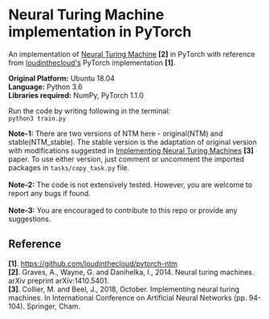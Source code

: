 # Neural Turing Machine implementation in PyTorch
An implementation of [Neural Turing Machine](https://arxiv.org/pdf/1410.5401.pdf) **[2]** in PyTorch with reference from [loudinthecloud's](https://github.com/loudinthecloud) PyTorch implementation **[1]**.

**Original Platform:** Ubuntu 18.04</br>
**Language:** Python 3.6</br>
**Libraries required:** NumPy, PyTorch 1.1.0

Run the code by writing following in the terminal:</br>
``python3 train.py``

**Note-1:** There are two versions of NTM here - original(NTM) and stable(NTM\_stable). The stable version is the adaptation of original version with modifications suggested in [Implementing Neural Turing Machines](https://arxiv.org/pdf/1807.08518.pdf) **[3]** paper. To use either version, just comment or uncomment the imported packages in ``tasks/copy_task.py`` file.</br></br>
**Note-2:** The code is not extensively tested. However, you are welcome to report any bugs if found.</br></br>
**Note-3:** You are encouraged to contribute to this repo or provide any suggestions. 

## Reference
**[1]**. https://github.com/loudinthecloud/pytorch-ntm </br>
**[2]**. Graves, A., Wayne, G. and Danihelka, I., 2014. Neural turing machines. arXiv preprint arXiv:1410.5401. </br>
**[3]**. Collier, M. and Beel, J., 2018, October. Implementing neural turing machines. In International Conference on Artificial Neural Networks (pp. 94-104). Springer, Cham.
